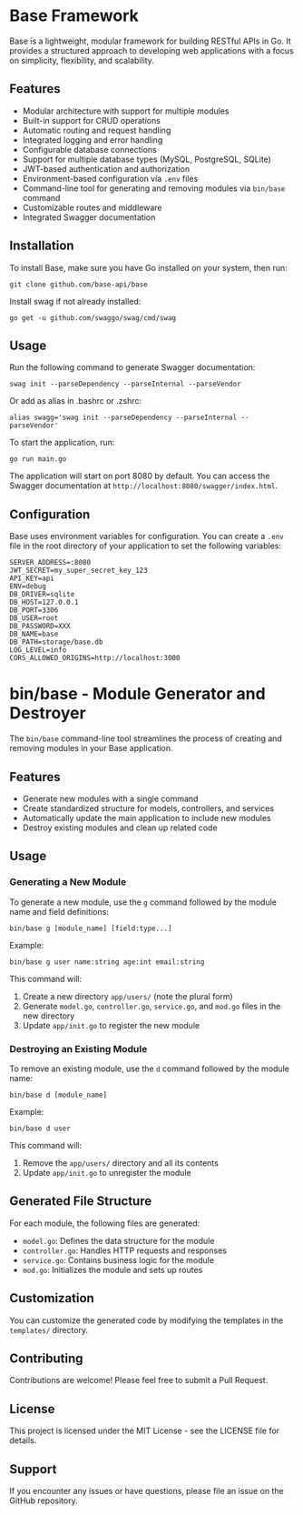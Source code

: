 # Base Framework

Base is a lightweight, modular framework for building RESTful APIs in Go. It provides a structured approach to developing web applications with a focus on simplicity, flexibility, and scalability.

## Features

- Modular architecture with support for multiple modules
- Built-in support for CRUD operations
- Automatic routing and request handling
- Integrated logging and error handling
- Configurable database connections 
- Support for multiple database types (MySQL, PostgreSQL, SQLite)
- JWT-based authentication and authorization
- Environment-based configuration via `.env` files
- Command-line tool for generating and removing modules via `bin/base` command
- Customizable routes and middleware
- Integrated Swagger documentation

## Installation

To install Base, make sure you have Go installed on your system, then run:

```
git clone github.com/base-api/base
```

Install swag if not already installed:
```
go get -u github.com/swaggo/swag/cmd/swag
```

## Usage

Run the following command to generate Swagger documentation:
```
swag init --parseDependency --parseInternal --parseVendor
```

Or add as alias in .bashrc or .zshrc:
```
alias swagg='swag init --parseDependency --parseInternal --parseVendor'
```

To start the application, run:

```
go run main.go
```

The application will start on port 8080 by default. You can access the Swagger documentation at `http://localhost:8080/swagger/index.html`.

## Configuration

Base uses environment variables for configuration. You can create a `.env` file in the root directory of your application to set the following variables:

```
SERVER_ADDRESS=:8080
JWT_SECRET=my_super_secret_key_123
API_KEY=api
ENV=debug
DB_DRIVER=sqlite
DB_HOST=127.0.0.1
DB_PORT=3306
DB_USER=root
DB_PASSWORD=XXX
DB_NAME=base
DB_PATH=storage/base.db
LOG_LEVEL=info
CORS_ALLOWED_ORIGINS=http://localhost:3000
```

# bin/base - Module Generator and Destroyer

The `bin/base` command-line tool streamlines the process of creating and removing modules in your Base application.

## Features

- Generate new modules with a single command
- Create standardized structure for models, controllers, and services
- Automatically update the main application to include new modules
- Destroy existing modules and clean up related code

## Usage

### Generating a New Module

To generate a new module, use the `g` command followed by the module name and field definitions:

```
bin/base g [module_name] [field:type...]
```

Example:
```
bin/base g user name:string age:int email:string
```

This command will:
1. Create a new directory `app/users/` (note the plural form)
2. Generate `model.go`, `controller.go`, `service.go`, and `mod.go` files in the new directory
3. Update `app/init.go` to register the new module

### Destroying an Existing Module

To remove an existing module, use the `d` command followed by the module name:

```
bin/base d [module_name]
```

Example:
```
bin/base d user
```

This command will:
1. Remove the `app/users/` directory and all its contents
2. Update `app/init.go` to unregister the module

## Generated File Structure

For each module, the following files are generated:

- `model.go`: Defines the data structure for the module
- `controller.go`: Handles HTTP requests and responses
- `service.go`: Contains business logic for the module
- `mod.go`: Initializes the module and sets up routes

## Customization

You can customize the generated code by modifying the templates in the `templates/` directory.

## Contributing

Contributions are welcome! Please feel free to submit a Pull Request.

## License

This project is licensed under the MIT License - see the LICENSE file for details.

## Support

If you encounter any issues or have questions, please file an issue on the GitHub repository.